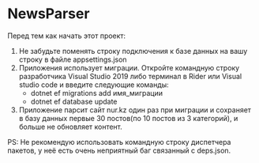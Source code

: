 # NewsParser
Перед тем как начать этот проект:
1. Не забудьте поменять строку подключения к базе данных на вашу строку в файле appsettings.json
2. Приложения использует миграции. Откройте командную строку разработчика Visual Studio 2019 либо терминал в Rider или Visual studio code и введите следующие команды:
    * dotnet ef migrations add имя_миграции
    * dotnet ef database update
3. Приложение парсит сайт nur.kz один раз при миграции и сохраняет в базу данных первые 30 постов(по 10 постов из 3 категорий), и больше не обновляет контент.

PS: Не рекомендую использовать командную строку диспетчера пакетов, у неё есть очень неприятный баг связанный с deps.json.
